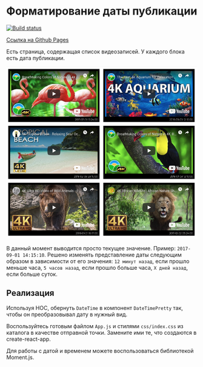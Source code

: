 Форматирование даты публикации
===

[![Build status](https://ci.appveyor.com/api/projects/status/axoy0hwmxcuf3ov2?svg=true)](https://ci.appveyor.com/project/Oulegich/ra16-homeworks-hoc-time)

[Ссылка на Github Pages](https://oulegich.github.io/ra16-homeworks-hoc-time/)

Есть страница, содержащая список видеозаписей.
У каждого блока есть дата публикации.

![Relative Time](./pic/time.png)

В данный момент выводится просто текущее значение. Пример: `2017-09-01 14:15:10`.
Решено изменять представление даты следующим образом в зависимости от его значения:
`12 минут назад`, если прошло меньше часа, `5 часов назад`, если прошло больше часа, `X дней назад`, если больше суток.

## Реализация

Используя HOC, обернуть `DateTime` в компонент `DateTimePretty` так, чтобы он преобразовывал дату в нужный вид.

Воспользуйтесь готовым файлом `App.js` и стилями `css/index.css` из каталога в качестве отправной точки. Замените ими те, что создаются в create-react-app.

Для работы с датой и временем можете воспользоваться библиотекой Moment.js.
